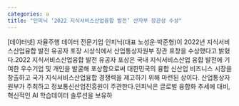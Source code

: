 ```yaml
---
categories: a
title: "인피닉 ‘2022 지식서비스산업융합 발전’ 산자부 장관상 수상"
---
```

[데이터넷] 자율주행 데이터 전문기업 인피닉(대표 노성운·박준형)이 2022년 지식서비스산업융합 발전 유공자 포장 시상식에서 산업통상자원부 장관 표창을 수상했다고 밝혔다.2022 지식서비스산업융합 발전 유공자 포상은 국내 지식서비스산업 융합 발전에 기여한 우수기업 및 개인을 발굴해 포상함으로써 대한민국의 융합 신산업 비즈니스 시장을 창출하고 국가 지식서비스산업융합 경쟁력을 제고하기 위해 마련된 상이다. 산업통상자원부가 주최하고 정보통신산업진흥원이 주관한다.인피닉은 글로벌 융합화 추세에 대비, 혁신적인 AI 학습데이터 솔루션을 보유하
